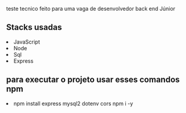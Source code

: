 teste tecnico feito para uma vaga de desenvolvedor back end Júnior 

<h2>Stacks usadas</h2>
<li>JavaScript</li>
<li>Node</li>
<li>Sql</li>
<li>Express</li>

<h2>para executar o projeto usar esses comandos npm</h2>

<li> npm install express mysql2 dotenv cors
npm i -y </li>
